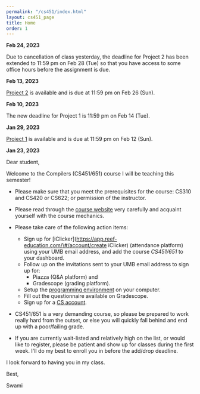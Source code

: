 ```yaml
---
permalink: "/cs451/index.html"
layout: cs451_page
title: Home
order: 1
---
```


**Feb 24, 2023**

Due to cancellation of class yesterday, the deadline for Project 2 has been extended to
11:59 pm on Feb 28 (Tue) so that you have access to some office hours before the assignment
is due.

**Feb 13, 2023**

[Project 2](projects.html) is available and is due at 11:59 pm on Feb 26 (Sun).

**Feb 10, 2023**

The new deadline for Project 1 is 11:59 pm on Feb 14 (Tue).

**Jan 29, 2023**

[Project 1](projects.html) is available and is due at 11:59 pm on Feb 12 (Sun).

**Jan 23, 2023**

Dear student,

Welcome to the Compilers (CS451/651) course I will be teaching this semester!

- Please make sure that you meet the prerequisites for the course: CS310 and CS420 or CS622; or permission of the instructor. 

- Please read through the [course website](/cs451/) very carefully and acquaint yourself with the course mechanics.

- Please take care of the following action items:
  - Sign up for [iClicker](https://app.reef-education.com/\#/account/create iClicker) (attendance platform) using your UMB email address, and add the course *CS451/651* to your dashboard.
  - Follow up on the invitations sent to your UMB email address to sign up for:
      - Piazza (Q&A platform) and
      - Gradescope (grading platform).
  - Setup the [programming environment](https://www.cs.umb.edu/~siyer/teaching/cs451/cc_programming_environment_setup.pdf) on your computer.
  - Fill out the questionnaire available on Gradescope.
  - Sign up for a [CS account](course_info.html#cs_account).

- CS451/651 is a very demanding course, so please be prepared to work really hard from the outset, or else you will quickly fall behind and end up with a poor/failing grade.

- If you are currently wait-listed and relatively high on the list, or would like to register, please be patient and show up for classes during the first week. I'll do my best to enroll you in before the add/drop deadline.

I look forward to having you in my class.

Best,

Swami